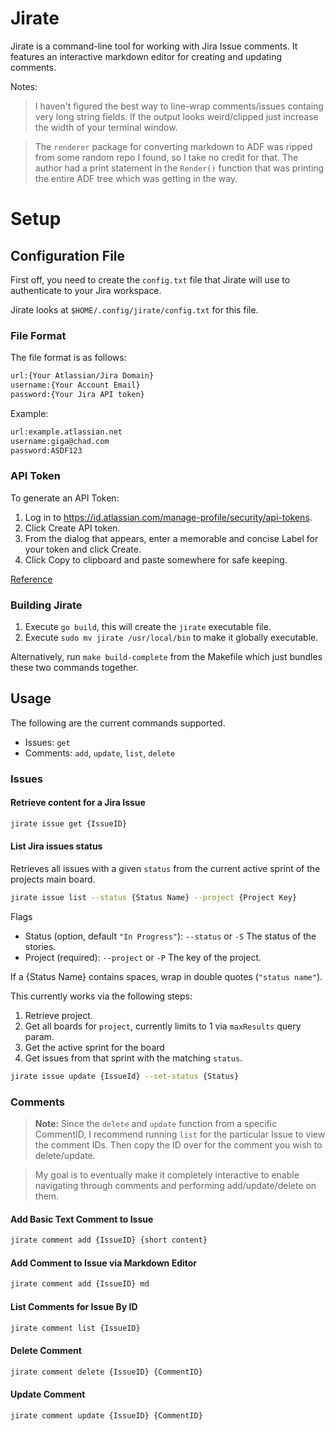 # Jirate

Jirate is a command-line tool for working with Jira Issue comments.
It features an interactive markdown editor for creating and updating comments.

Notes:
> I haven't figured the best way to line-wrap comments/issues containg very long string fields. If the output looks weird/clipped just increase the width of your terminal window. 

> The `renderer` package for converting markdown to ADF was ripped from some random repo I found, so I take no credit for that. The author had a print statement in the `Render()` function that was printing the entire ADF tree which was getting in the way.

# Setup

## Configuration File

First off, you need to create the `config.txt` file that Jirate will use to authenticate to your Jira workspace.

Jirate looks at `$HOME/.config/jirate/config.txt` for this file.

### File Format

The file format is as follows:

```txt
url:{Your Atlassian/Jira Domain}
username:{Your Account Email}
password:{Your Jira API token}
```

Example:

```txt
url:example.atlassian.net
username:giga@chad.com
password:ASDF123
```

### API Token

To generate an API Token: 

1. Log in to https://id.atlassian.com/manage-profile/security/api-tokens.
2. Click Create API token.
3. From the dialog that appears, enter a memorable and concise Label for your token and click Create.
4. Click Copy to clipboard and paste somewhere for safe keeping.

[Reference](https://support.atlassian.com/atlassian-account/docs/manage-api-tokens-for-your-atlassian-account/)

### Building Jirate

1. Execute `go build`, this will create the `jirate` executable file.
2. Execute `sudo mv jirate /usr/local/bin` to make it globally executable.

Alternatively, run `make build-complete` from the Makefile which just bundles these two commands together.

## Usage

The following are the current commands supported.
* Issues: `get`
* Comments: `add`, `update`, `list`, `delete`

### Issues

#### Retrieve content for a Jira Issue

```sh 
jirate issue get {IssueID}
```

#### List Jira issues status

Retrieves all issues with a given `status` from the current active sprint of the projects main board.


```sh
jirate issue list --status {Status Name} --project {Project Key}
```

Flags
* Status (option, default `"In Progress"`): `--status` or `-S` The status of the stories.
* Project (required): `--project` or `-P` The key of the project.

If a {Status Name} contains spaces, wrap in double quotes (`"status name"`).

This currently works via the following steps:
1. Retrieve project.
2. Get all boards for `project`, currently limits to 1 via `maxResults` query param.
3. Get the active sprint for the board
4. Get issues from that sprint with the matching `status`.

```sh
jirate issue update {IssueId} --set-status {Status}
```

### Comments

> **Note:** Since the `delete` and `update` function from a specific CommentID, I recommend running `list` for the particular Issue to view the comment IDs. Then copy the ID over for the comment you wish to delete/update.

> My goal is to eventually make it completely interactive to enable navigating through comments and performing add/update/delete on them.

#### Add Basic Text Comment to Issue

```sh
jirate comment add {IssueID} {short content}
```

#### Add Comment to Issue via Markdown Editor

```sh
jirate comment add {IssueID} md
```

#### List Comments for Issue By ID

```sh
jirate comment list {IssueID}
```

#### Delete Comment

```sh
jirate comment delete {IssueID} {CommentID}
```

#### Update Comment

```sh
jirate comment update {IssueID} {CommentID}
```
